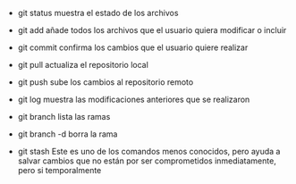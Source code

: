 - git status
	muestra el estado de los archivos

- git add
	añade todos los archivos que el usuario quiera modificar o incluir 

- git commit
	confirma los cambios que el usuario quiere realizar

- git pull
	actualiza el repositorio local 

- git push
	sube los cambios al repositorio remoto

- git log
	muestra las modificaciones anteriores que se realizaron

- git branch
	lista las ramas

- git branch -d <branch-name>
	borra la rama

- git stash
	Este es uno de los comandos menos conocidos, pero ayuda a salvar cambios que no están por ser comprometidos inmediatamente, pero si temporalmente

